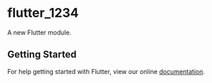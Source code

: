 # flutter_1234

A new Flutter module.

## Getting Started

For help getting started with Flutter, view our online
[documentation](https://flutter.dev/).
